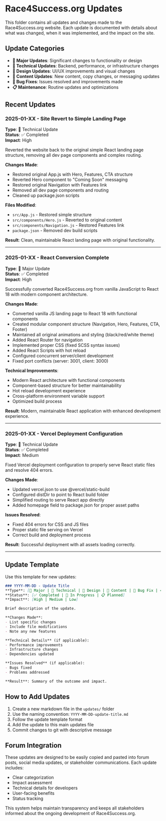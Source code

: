 # Race4Success.org Updates

This folder contains all updates and changes made to the Race4Success.org website. Each update is documented with details about what was changed, when it was implemented, and the impact on the site.

## Update Categories

- **🚀 Major Updates**: Significant changes to functionality or design
- **🔧 Technical Updates**: Backend, performance, or infrastructure changes  
- **🎨 Design Updates**: UI/UX improvements and visual changes
- **📱 Content Updates**: New content, copy changes, or messaging updates
- **🐛 Bug Fixes**: Issues resolved and improvements made
- **📋 Maintenance**: Routine updates and optimizations

## Recent Updates

### 2025-01-XX - Site Revert to Simple Landing Page
**Type**: 🔧 Technical Update  
**Status**: ✅ Completed  
**Impact**: High

Reverted the website back to the original simple React landing page structure, removing all dev page components and complex routing.

**Changes Made**:
- Restored original App.js with Hero, Features, CTA structure
- Reverted Hero component to "Coming Soon" messaging
- Restored original Navigation with Features link
- Removed all dev page components and routing
- Cleaned up package.json scripts

**Files Modified**:
- `src/App.js` - Restored simple structure
- `src/components/Hero.js` - Reverted to original content
- `src/components/Navigation.js` - Restored Features link
- `package.json` - Removed dev build scripts

**Result**: Clean, maintainable React landing page with original functionality.

---

### 2025-01-XX - React Conversion Complete
**Type**: 🚀 Major Update  
**Status**: ✅ Completed  
**Impact**: High

Successfully converted Race4Success.org from vanilla JavaScript to React 18 with modern component architecture.

**Changes Made**:
- Converted vanilla JS landing page to React 18 with functional components
- Created modular component structure (Navigation, Hero, Features, CTA, Footer)
- Maintained all original animations and styling (black/red/white theme)
- Added React Router for navigation
- Implemented proper CSS (fixed SCSS syntax issues)
- Added React Scripts with hot reload
- Configured concurrent server/client development
- Fixed port conflicts (server: 3001, client: 3000)

**Technical Improvements**:
- Modern React architecture with functional components
- Component-based structure for better maintainability
- Hot reload development experience
- Cross-platform environment variable support
- Optimized build process

**Result**: Modern, maintainable React application with enhanced development experience.

---

### 2025-01-XX - Vercel Deployment Configuration
**Type**: 🔧 Technical Update  
**Status**: ✅ Completed  
**Impact**: Medium

Fixed Vercel deployment configuration to properly serve React static files and resolve 404 errors.

**Changes Made**:
- Updated vercel.json to use @vercel/static-build
- Configured distDir to point to React build folder
- Simplified routing to serve React app directly
- Added homepage field to package.json for proper asset paths

**Issues Resolved**:
- Fixed 404 errors for CSS and JS files
- Proper static file serving on Vercel
- Correct build and deployment process

**Result**: Successful deployment with all assets loading correctly.

---

## Update Template

Use this template for new updates:

```markdown
### YYYY-MM-DD - Update Title
**Type**: [🚀 Major | 🔧 Technical | 🎨 Design | 📱 Content | 🐛 Bug Fix | 📋 Maintenance]  
**Status**: [✅ Completed | 🚧 In Progress | 📋 Planned]  
**Impact**: [High | Medium | Low]

Brief description of the update.

**Changes Made**:
- List specific changes
- Include file modifications
- Note any new features

**Technical Details** (if applicable):
- Performance improvements
- Infrastructure changes
- Dependencies updated

**Issues Resolved** (if applicable):
- Bugs fixed
- Problems addressed

**Result**: Summary of the outcome and impact.
```

## How to Add Updates

1. Create a new markdown file in the `updates/` folder
2. Use the naming convention: `YYYY-MM-DD-update-title.md`
3. Follow the update template format
4. Add the update to this main updates file
5. Commit changes to git with descriptive message

## Forum Integration

These updates are designed to be easily copied and pasted into forum posts, social media updates, or stakeholder communications. Each update includes:

- Clear categorization
- Impact assessment  
- Technical details for developers
- User-facing benefits
- Status tracking

This system helps maintain transparency and keeps all stakeholders informed about the ongoing development of Race4Success.org.
